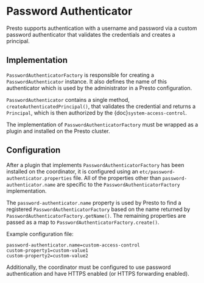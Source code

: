 # Password Authenticator

Presto supports authentication with a username and password via a custom
password authenticator that validates the credentials and creates a principal.

## Implementation

`PasswordAuthenticatorFactory` is responsible for creating a
`PasswordAuthenticator` instance. It also defines the name of this
authenticator which is used by the administrator in a Presto configuration.

`PasswordAuthenticator` contains a single method, `createAuthenticatedPrincipal()`,
that validates the credential and returns a `Principal`, which is then
authorized by the {doc}`system-access-control`.

The implementation of `PasswordAuthenticatorFactory` must be wrapped
as a plugin and installed on the Presto cluster.

## Configuration

After a plugin that implements `PasswordAuthenticatorFactory` has been
installed on the coordinator, it is configured using an
`etc/password-authenticator.properties` file. All of the
properties other than `password-authenticator.name` are specific to the
`PasswordAuthenticatorFactory` implementation.

The `password-authenticator.name` property is used by Presto to find a
registered `PasswordAuthenticatorFactory` based on the name returned by
`PasswordAuthenticatorFactory.getName()`. The remaining properties are
passed as a map to `PasswordAuthenticatorFactory.create()`.

Example configuration file:

```none
password-authenticator.name=custom-access-control
custom-property1=custom-value1
custom-property2=custom-value2
```

Additionally, the coordinator must be configured to use password authentication
and have HTTPS enabled (or HTTPS forwarding enabled).
